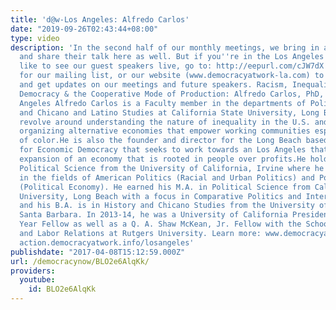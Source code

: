 ```yaml
---
title: 'd@w-Los Angeles: Alfredo Carlos'
date: "2019-09-26T02:43:44+08:00"
type: video
description: 'In the second half of our monthly meetings, we bring in a guest speaker,
  and share their talk here as well. But if you''re in the Los Angeles area and would
  like to see our guest speakers live, go to: http://eepurl.com/cJW7dX to sign up
  for our mailing list, or our website (www.democracyatwork-la.com) to learn more
  and get updates on our meetings and future speakers. Racism, Inequality, Economic
  Democracy & the Cooperative Mode of Production: Alfredo Carlos, PhD, at d@w-Los
  Angeles Alfredo Carlos is a Faculty member in the departments of Political Science
  and Chicano and Latino Studies at California State University, Long Beach. His interests
  revolve around understanding the nature of inequality in the U.S. and through praxis,
  organizing alternative economies that empower working communities especially those
  of color.He is also the founder and director for the Long Beach based Foundation
  for Economic Democracy that seeks to work towards an Los Angeles that promotes the
  expansion of an economy that is rooted in people over profits.He holds a Ph.D. in
  Political Science from the University of California, Irvine where he specialized
  in the fields of American Politics (Racial and Urban Politics) and Political Theory
  (Political Economy). He earned his M.A. in Political Science from California State
  University, Long Beach with a focus in Comparative Politics and International Relations
  and his B.A. is in History and Chicano Studies from the University of California,
  Santa Barbara. In 2013-14, he was a University of California President''s Dissertation
  Year Fellow as well as a Q. A. Shaw McKean, Jr. Fellow with the School of Management
  and Labor Relations at Rutgers University. Learn more: www.democracyatwork-la.com
  action.democracyatwork.info/losangeles'
publishdate: "2017-04-08T15:12:59.000Z"
url: /democracynow/BLO2e6AlqKk/
providers:
  youtube:
    id: BLO2e6AlqKk
---
```

